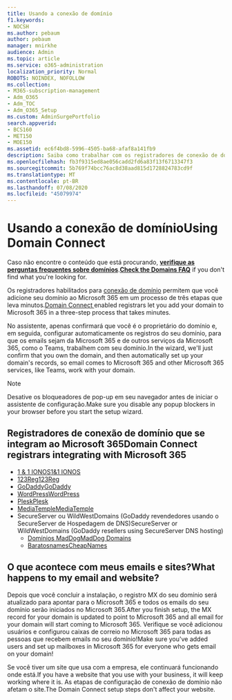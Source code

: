 ```yaml
---
title: Usando a conexão de domínio
f1.keywords:
- NOCSH
ms.author: pebaum
author: pebaum
manager: mnirkhe
audience: Admin
ms.topic: article
ms.service: o365-administration
localization_priority: Normal
ROBOTS: NOINDEX, NOFOLLOW
ms.collection:
- M365-subscription-management
- Adm_O365
- Adm_TOC
- Adm_O365_Setup
ms.custom: AdminSurgePortfolio
search.appverid:
- BCS160
- MET150
- MOE150
ms.assetid: ec6f4bd8-5996-4505-ba68-afaf8a141fb9
description: Saiba como trabalhar com os registradores de conexão de domínio habilitado e adicione seu domínio ao Microsoft 365.
ms.openlocfilehash: fb3f9315ed8ae056cadd2fd6a83f13f6713347f3
ms.sourcegitcommit: 5b769f74bcc76ac8d38aad815d1728824783cd9f
ms.translationtype: MT
ms.contentlocale: pt-BR
ms.lasthandoff: 07/08/2020
ms.locfileid: "45079974"
---
```

# <a name="using-domain-connect"></a><span data-ttu-id="c4af5-103">Usando a conexão de domínio</span><span class="sxs-lookup"><span data-stu-id="c4af5-103">Using Domain Connect</span></span>

 <span data-ttu-id="c4af5-104">Caso não encontre o conteúdo que está procurando, **[verifique as perguntas frequentes sobre domínios](../setup/domains-faq.md)**.</span><span class="sxs-lookup"><span data-stu-id="c4af5-104">**[Check the Domains FAQ](../setup/domains-faq.md)** if you don't find what you're looking for.</span></span>
  
<span data-ttu-id="c4af5-105">Os registradores habilitados para [conexão de domínio](https://www.domainconnect.org/) permitem que você adicione seu domínio ao Microsoft 365 em um processo de três etapas que leva minutos.</span><span class="sxs-lookup"><span data-stu-id="c4af5-105">[Domain Connect ](https://www.domainconnect.org/) enabled registrars let you add your domain to Microsoft 365 in a three-step process that takes minutes.</span></span> 
  
<span data-ttu-id="c4af5-106">No assistente, apenas confirmará que você é o proprietário do domínio e, em seguida, configurar automaticamente os registros do seu domínio, para que os emails sejam da Microsoft 365 e de outros serviços da Microsoft 365, como o Teams, trabalhem com seu domínio.</span><span class="sxs-lookup"><span data-stu-id="c4af5-106">In the wizard, we'll just confirm that you own the domain, and then automatically set up your domain's records, so email comes to Microsoft 365 and other Microsoft 365 services, like Teams, work with your domain.</span></span>
  
> [!NOTE]
> <span data-ttu-id="c4af5-107">Desative os bloqueadores de pop-up em seu navegador antes de iniciar o assistente de configuração.</span><span class="sxs-lookup"><span data-stu-id="c4af5-107">Make sure you disable any popup blockers in your browser before you start the setup wizard.</span></span>
  
## <a name="domain-connect-registrars-integrating-with-microsoft-365"></a><span data-ttu-id="c4af5-108">Registradores de conexão de domínio que se integram ao Microsoft 365</span><span class="sxs-lookup"><span data-stu-id="c4af5-108">Domain Connect registrars integrating with Microsoft 365</span></span>

- [<span data-ttu-id="c4af5-109">1 &amp; 1 IONOS</span><span class="sxs-lookup"><span data-stu-id="c4af5-109">1&amp;1 IONOS</span></span>](https://www.1and1.com/)
- [<span data-ttu-id="c4af5-110">123Reg</span><span class="sxs-lookup"><span data-stu-id="c4af5-110">123Reg</span></span>](https://www.123-reg.co.uk/)
- [<span data-ttu-id="c4af5-111">GoDaddy</span><span class="sxs-lookup"><span data-stu-id="c4af5-111">GoDaddy</span></span>](https://www.godaddy.com/)
- [<span data-ttu-id="c4af5-112">WordPress</span><span class="sxs-lookup"><span data-stu-id="c4af5-112">WordPress</span></span>](https://wordpress.com/)
- [<span data-ttu-id="c4af5-113">Plesk</span><span class="sxs-lookup"><span data-stu-id="c4af5-113">Plesk</span></span>](https://www.plesk.com/)
- [<span data-ttu-id="c4af5-114">MediaTemple</span><span class="sxs-lookup"><span data-stu-id="c4af5-114">MediaTemple</span></span>](https://mediatemple.net/)
- <span data-ttu-id="c4af5-115">SecureServer ou WildWestDomains (GoDaddy revendedores usando o SecureServer de Hospedagem de DNS)</span><span class="sxs-lookup"><span data-stu-id="c4af5-115">SecureServer or WildWestDomains (GoDaddy resellers using SecureServer DNS hosting)</span></span>
    - [<span data-ttu-id="c4af5-116">Domínios MadDog</span><span class="sxs-lookup"><span data-stu-id="c4af5-116">MadDog Domains</span></span>](https://www.maddogdomains.com/)
    - [<span data-ttu-id="c4af5-117">Baratosnames</span><span class="sxs-lookup"><span data-stu-id="c4af5-117">CheapNames</span></span>](https://www.cheapnames.com)

## <a name="what-happens-to-my-email-and-website"></a><span data-ttu-id="c4af5-118">O que acontece com meus emails e sites?</span><span class="sxs-lookup"><span data-stu-id="c4af5-118">What happens to my email and website?</span></span>

<span data-ttu-id="c4af5-119">Depois que você concluir a instalação, o registro MX do seu domínio será atualizado para apontar para o Microsoft 365 e todos os emails do seu domínio serão iniciados no Microsoft 365.</span><span class="sxs-lookup"><span data-stu-id="c4af5-119">After you finish setup, the MX record for your domain is updated to point to Microsoft 365 and all email for your domain will start coming to Microsoft 365.</span></span> <span data-ttu-id="c4af5-120">Verifique se você adicionou usuários e configurou caixas de correio no Microsoft 365 para todas as pessoas que recebem emails no seu domínio!</span><span class="sxs-lookup"><span data-stu-id="c4af5-120">Make sure you've added users and set up mailboxes in Microsoft 365 for everyone who gets email on your domain!</span></span>
  
<span data-ttu-id="c4af5-121">Se você tiver um site que usa com a empresa, ele continuará funcionando onde está.</span><span class="sxs-lookup"><span data-stu-id="c4af5-121">If you have a website that you use with your business, it will keep working where it is.</span></span> <span data-ttu-id="c4af5-122">As etapas de configuração de conexão de domínio não afetam o site.</span><span class="sxs-lookup"><span data-stu-id="c4af5-122">The Domain Connect setup steps don't affect your website.</span></span>
